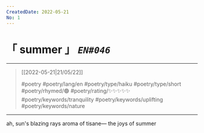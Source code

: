 ```yaml
---
CreatedDate: 2022-05-21
No: 1
---
```

# &#12300; summer &#12301; *`EN#046`*

---

> [[2022-05-21|21/05/22]]
> 
> #poetry 
> #poetry/lang/en 
> #poetry/type/haiku #poetry/type/short 
> #poetry/rhymed/🟢 
> #poetry/rating/✨✨✨✨✨ 
> #poetry/keywords/tranquility #poetry/keywords/uplifting #poetry/keywords/nature 

---

ah, sun's blazing rays
aroma of tisane—
the joys of summer